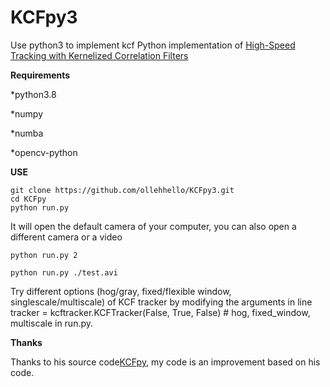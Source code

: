 # KCFpy3
Use python3 to implement kcf
Python implementation of
[High-Speed Tracking with Kernelized Correlation Filters](https://arxiv.org/abs/1404.7584)

**Requirements**

*python3.8

*numpy

*numba

*opencv-python

**USE**
```
git clone https://github.com/ollehhello/KCFpy3.git
cd KCFpy
python run.py
```
It will open the default camera of your computer, you can also open a different camera or a video
```
python run.py 2
```
```
python run.py ./test.avi  
```
Try different options (hog/gray, fixed/flexible window, singlescale/multiscale) of KCF tracker by modifying the arguments in line tracker = kcftracker.KCFTracker(False, True, False) # hog, fixed_window, multiscale in run.py.

**Thanks**

Thanks to his source code[KCFpy](https://github.com/uoip/KCFpy), my code is an improvement based on his code.
